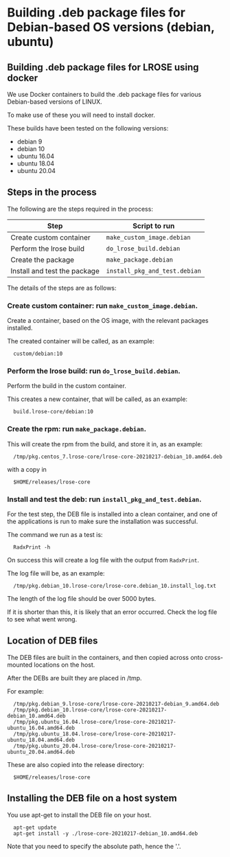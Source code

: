 # Building .deb package files for Debian-based OS versions (debian, ubuntu)

## Building .deb package files for LROSE using docker

We use Docker containers to build the .deb package files for various Debian-based versions of LINUX.

To make use of these you will need to install docker.

These builds have been tested on the following versions:

  * debian 9
  * debian 10
  * ubuntu 16.04
  * ubuntu 18.04
  * ubuntu 20.04

## Steps in the process

The following are the steps required in the process:

| Step      | Script to run  |
| --------- | -------------  |
| Create custom container | ```make_custom_image.debian``` |
| Perform the lrose build | ```do_lrose_build.debian``` |
| Create the package | ```make_package.debian``` |
| Install and test the package | ```install_pkg_and_test.debian``` |

The details of the steps are as follows:

### Create custom container: run ```make_custom_image.debian```.

Create a container, based on the OS image, with the relevant packages installed.

The created container will be called, as an example:

```
  custom/debian:10
```

### Perform the lrose build: run ```do_lrose_build.debian```.

Perform the build in the custom container.

This creates a new container, that will be called, as an example:

```
  build.lrose-core/debian:10
```

### Create the rpm: run ```make_package.debian```.

This will create the rpm from the build, and store it in, as an example:

```
  /tmp/pkg.centos_7.lrose-core/lrose-core-20210217-debian_10.amd64.deb
```

with a copy in

```
  $HOME/releases/lrose-core
```

### Install and test the deb: run ```install_pkg_and_test.debian```.

For the test step, the DEB file is installed into a clean container, and one of the applications is run to make sure the installation was successful.

The command we run as a test is:

```
  RadxPrint -h
```

On success this will create a log file with the output from ```RadxPrint```.

The log file will be, as an example:

```
  /tmp/pkg.debian_10.lrose-core/lrose-core.debian_10.install_log.txt
```

The length of the log file should be over 5000 bytes.

If it is shorter than this, it is likely that an error occurred. Check the log file to see what went wrong.

## Location of DEB files

The DEB files are built in the containers, and then copied across onto cross-mounted locations on the host.

After the DEBs are built they are placed in /tmp.

For example:

```
  /tmp/pkg.debian_9.lrose-core/lrose-core-20210217-debian_9.amd64.deb
  /tmp/pkg.debian_10.lrose-core/lrose-core-20210217-debian_10.amd64.deb
  /tmp/pkg.ubuntu_16.04.lrose-core/lrose-core-20210217-ubuntu_16.04.amd64.deb
  /tmp/pkg.ubuntu_18.04.lrose-core/lrose-core-20210217-ubuntu_18.04.amd64.deb
  /tmp/pkg.ubuntu_20.04.lrose-core/lrose-core-20210217-ubuntu_20.04.amd64.deb
```

These are also copied into the release directory:

```
  $HOME/releases/lrose-core
```

## Installing the DEB file on a host system

You use apt-get to install the DEB file on your host.

```
  apt-get update
  apt-get install -y ./lrose-core-20210217-debian_10.amd64.deb
```

Note that you need to specify the absolute path, hence the '.'.
